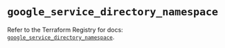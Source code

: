 # `google_service_directory_namespace`

Refer to the Terraform Registry for docs: [`google_service_directory_namespace`](https://registry.terraform.io/providers/hashicorp/google-beta/6.3.0/docs/resources/google_service_directory_namespace).
